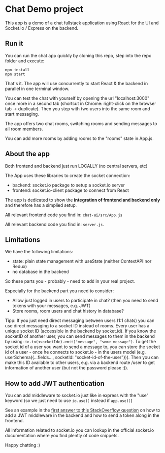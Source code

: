 # Chat Demo project

This app is a demo of a chat fullstack application using React for the UI
and Socket.io / Express on the backend. 

## Run it 

You can run the chat app quickly by cloning this repo, step into the repo folder and execute:

```
npm install
npm start
```

That's it. The app will use concurrently to start React & the backend in parallel in one terminal window.

You can test the chat with yourself by opening the url "localhost:3000" once more in a second tab (shortcut in Chrome: right-click on the browser tab -> duplicate). Then you step with two users into the same room and start messaging.

The app offers two chat rooms, switching rooms and sending messages to all room members. 

You can add more rooms by adding rooms to the "rooms" state in App.js.

## About the app

Both frontend and backend just run LOCALLY (no central servers, etc)

The App uses these libraries to create the socket connection:
* backend: socket.io package to setup a socket.io server 
* frontend: socket.io-client package to connect from React

The app is dedicated to show the **integration of frontend and backend only** and therefore has a simplied setup. 

All relevant frontend code you find in: `chat-ui/src/App.js`

All relevant backend code you find in: `server.js`.

## Limitations

We have the following limitations:

* state: plain state management with useState (neither ContextAPI nor Redux)
* no database in the backend

So these parts you - probably - need to add in your real project.

Especially for the backend part you need to consider:
* Allow just logged in users to participate in chat? (then you need to send tokens with your messages, e.g. JWT)
* Store rooms, room users and chat history in database?

Tipp: If you just need direct messaging between users (1:1 chats) you can use direct messaging to a socket ID instead of rooms. Every user has a unique socket ID (accessible in the backend by socket.id). If you know the socketID of another user, you can send messages to them in the backend by using: `io.to(<socketId>).emit("message", "some message")`. To get the socket id of a user you want to send a message to, you can store the socket id of a user - once he connects to socket.io - in the users model (e.g. userSchema({...fields..., socketId: "socket-id-of-the-user"})). Then you can make this ID available to other users, e.g. via a backend route /user to get information of another user (but not the password please :)).

## How to add JWT authentication

You can add middleware to socket.io just like in express with the "use" keyword (so we just need to use `io.use()` instead if `app.use()`)

See an example in the [first answer to this StackOverflow question](https://stackoverflow.com/questions/36788831/authenticating-socket-io-connections-using-jwt) on how to add a JWT middleware in the backend and how to send a token along in the frontend.

All information related to socket.io you can lookup in the official socket.io documentation where you find plently of code snippets.

Happy chatting :)